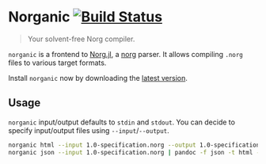 # Norganic [![Build Status](https://github.com/klafyvel/Norganic.jl/actions/workflows/CI.yml/badge.svg?branch=main)](https://github.com/klafyvel/Norganic.jl/actions/workflows/CI.yml?query=branch%3Amain)

> Your solvent-free Norg compiler.

`norganic` is a frontend to [Norg.jl](https://github.com/Klafyvel/Norg.jl/), a [norg](https://github.com/nvim-neorg/norg-specs/) parser. It allows compiling `.norg` files to various target formats.

Install `norganic` now by downloading the [latest version](https://github.com/Klafyvel/norganic/releases/latest).

## Usage

`norganic` input/output defaults to `stdin` and `stdout`. You can decide to specify input/output files using `--input`/`--output`.

```bash
norganic html --input 1.0-specification.norg --output 1.0-specification.html
norganic json --input 1.0-specification.norg | pandoc -f json -t html -o 1.0-specification.html
```

